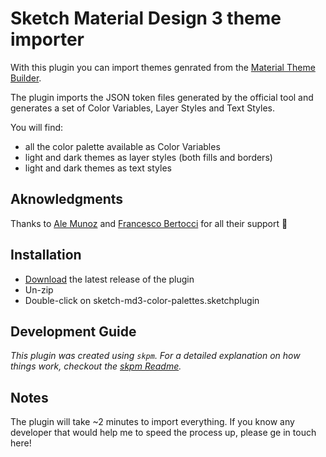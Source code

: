 # Sketch Material Design 3 theme importer

With this plugin you can import themes genrated from the [Material Theme Builder](https://goo.gle/material-theme-builder-web).

The plugin imports the JSON token files generated by the official tool and generates a set of Color Variables, Layer Styles and Text Styles.

You will find:

-   all the color palette available as Color Variables
-   light and dark themes as layer styles (both fills and borders)
-   light and dark themes as text styles

## Aknowledgments

Thanks to [Ale Munoz](https://github.com/bomberstudios) and [Francesco Bertocci](https://github.com/fbmore) for all their support :pray:

## Installation

-   [Download](../../releases/latest/download/sketch-md3-color-palettes.sketchplugin.zip) the latest release of the plugin
-   Un-zip
-   Double-click on sketch-md3-color-palettes.sketchplugin

## Development Guide

_This plugin was created using `skpm`. For a detailed explanation on how things work, checkout the [skpm Readme](https://github.com/skpm/skpm/blob/master/README.md)._

## Notes

The plugin will take ~2 minutes to import everything. If you know any developer that would help me to speed the process up, please ge in touch here!

